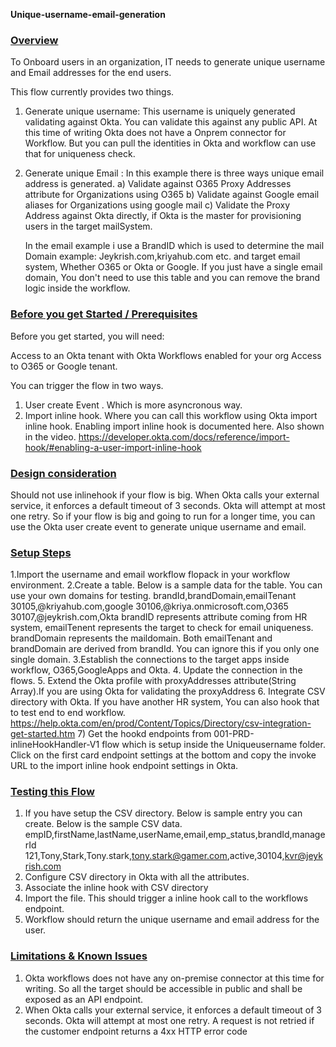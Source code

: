 **Unique-username-email-generation**

### <span style="text-decoration:underline;">Overview</span>

To Onboard users in an organization, IT needs to generate unique username and Email addresses for the end users. 

This flow currently provides two things.
1) Generate unique username: This username is uniquely generated validating against Okta. You can validate this against any public API. At this time of writing Okta does not have a Onprem connector for Workflow. But you can pull the identities in Okta and workflow can use that for uniqueness check.

2) Generate unique Email : In this example there is three ways unique email address is generated.
    a) Validate against O365 Proxy Addresses attribute for Organizations using O365
    b) Validate against Google email aliases for Organizations using google mail
    c) Validate the Proxy Address against Okta directly, if Okta is the master for provisioning users in the target mailSystem.
    
    
    In the email example i use a BrandID which is used to determine the mail Domain example: Jeykrish.com,kriyahub.com etc. and target email system, Whether O365 or Okta or Google. If you just have a single email domain, You don't need to use this table and you can remove the brand logic inside the workflow.
    
    
### <span style="text-decoration:underline;">Before you get Started / Prerequisites</span>
Before you get started, you will need:

Access to an Okta tenant with Okta Workflows enabled for your org
Access to O365 or Google tenant. 

You can trigger the flow in two ways.
   1) User create Event . Which is more asyncronous way.
   2) Import inline hook. Where you can call this workflow using Okta import inline hook. Enabling import inline hook is documented here. Also shown in the video.
           https://developer.okta.com/docs/reference/import-hook/#enabling-a-user-import-inline-hook
           

### <span style="text-decoration:underline;">Design consideration</span>

Should not use inlinehook if your flow is big. When Okta calls your external service, it enforces a default timeout of 3 seconds. Okta will attempt at most one retry. So if your flow is big and going to run for a longer time, you can use the Okta user create event to generate unique username and email.


### <span style="text-decoration:underline;">Setup Steps</span>

1.Import the username and email workflow flopack in your workflow environment.
2.Create a table. Below is a sample data for the table. You can use your own domains for testing.
brandId,brandDomain,emailTenant
30105,@kriyahub.com,google
30106,@kriya.onmicrosoft.com,O365
30107,@jeykrish.com,Okta
brandID represents attribute coming from HR system, emailTenent represents the target to check for email uniqueness. brandDomain represents the maildomain. Both emailTenant and brandDomain are derived from brandId. You can ignore this if you only one single domain.
3.Establish the connections to the target apps inside workflow, O365,GoogleApps and Okta.
4. Update the connection in the flows.
5. Extend the Okta profile with proxyAddresses attribute(String Array).If you are using Okta for validating the proxyAddress
6. Integrate CSV directory with Okta. If you have another HR system, You can also hook that to test end to end workflow.
https://help.okta.com/en/prod/Content/Topics/Directory/csv-integration-get-started.htm
7) Get the hookd endpoints from 001-PRD-inlineHookHandler-V1 flow which is setup inside the Uniqueusername folder. Click on the first card endpoint settings at the bottom and copy the invoke URL to the import inline hook endpoint settings in Okta.

### <span style="text-decoration:underline;">Testing this Flow</span>

1) If you have setup the CSV directory. Below is sample entry you can create.
Below is the sample CSV data.
empID,firstName,lastName,userName,email,emp_status,brandId,managerId
121,Tony,Stark,Tony.stark,tony.stark@gamer.com,active,30104,kvr@jeykrish.com
2) Configure CSV directory in Okta with all the attributes. 
3) Associate the inline hook with CSV directory
4) Import the file. This should trigger a inline hook call to the workflows endpoint.
5) Workflow should return the unique username and email address for the user.


### <span style="text-decoration:underline;">Limitations & Known Issues</span>
1) Okta workflows does not have any on-premise connector at this time for writing. So all the target should be accessible in public and shall be exposed as an API endpoint.
2) When Okta calls your external service, it enforces a default timeout of 3 seconds. Okta will attempt at most one retry. A request is not retried if the customer endpoint returns a 4xx HTTP error code
